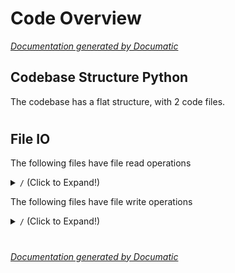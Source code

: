 # Code Overview

[_Documentation generated by Documatic_](https://www.documatic.com)

<!---Documatic-section-Codebase Structure Python-start--->
## Codebase Structure Python

The codebase has a flat structure, with 2 code files.

# #
<!---Documatic-section-Codebase Structure Python-end--->

<!---Documatic-section-File IO-start--->
## File IO

<!---Documatic-block-file_io-start--->
The following files have file read operations

<!---Documatic-block-/-start--->
<details>
	<summary><code>/</code> (Click to Expand!)</summary>

* local
* my_email: C:\ProgramData\Passwords.zip, C:\ProgramData\Screenshot.jpg
</details>
<!---Documatic-block-/-end--->

The following files have file write operations

<!---Documatic-block-/-start--->
<details>
	<summary><code>/</code> (Click to Expand!)</summary>

* local: Passwords.txt
* my_email: C:\ProgramData\Passwords.txt
</details>
<!---Documatic-block-/-end--->
<!---Documatic-block-file_io-end--->

# #
<!---Documatic-section-File IO-end--->

[_Documentation generated by Documatic_](https://www.documatic.com)